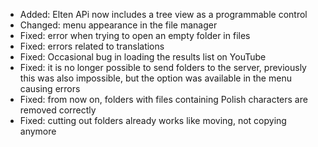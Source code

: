 - Added: Elten APi now includes a tree view as a programmable control
- Changed: menu appearance in the file manager
- Fixed: error when trying to open an empty folder in files
- Fixed: errors related to translations
- Fixed: Occasional bug in loading the results list on YouTube
- Fixed: it is no longer possible to send folders to the server, previously this was also impossible, but the option was available in the menu causing errors
- Fixed: from now on, folders with files containing Polish characters are removed correctly
- Fixed: cutting out folders already works like moving, not copying anymore
